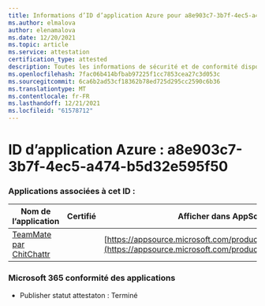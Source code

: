 ```yaml
---
title: Informations d’ID d’application Azure pour a8e903c7-3b7f-4ec5-a474-b5d32e595f50
ms.author: elmalova
author: elenamalova
ms.date: 12/20/2021
ms.topic: article
ms.service: attestation
certification_type: attested
description: Toutes les informations de sécurité et de conformité disponibles pour a8e903c7-3b7f-4ec5-a474-b5d32e595f50.
ms.openlocfilehash: 7fac06b414bfbab97225f1cc7853cea27c3d053c
ms.sourcegitcommit: 6ca6b2ad53cf18362b78ed725d295cc2590c6b36
ms.translationtype: MT
ms.contentlocale: fr-FR
ms.lasthandoff: 12/21/2021
ms.locfileid: "61578712"
---
```

# <a name="azure-app-id-a8e903c7-3b7f-4ec5-a474-b5d32e595f50"></a>ID d’application Azure : a8e903c7-3b7f-4ec5-a474-b5d32e595f50


### <a name="apps-associated-with-this-id"></a>Applications associées à cet ID :
| **Nom de l’application** | **Certifié** | **Afficher dans AppSource** |
|--------------|---------------|-----------------------|
| [TeamMate par ChitChattr](https://docs.microsoft.com/microsoft-365-app-certification/forward/WA200002530) |  | [https://appsource.microsoft.com/product/office/WA200002530](https://appsource.microsoft.com/product/office/WA200002530) |

### <a name="microsoft-365-app-compliance-status"></a>Microsoft 365 conformité des applications
- Publisher statut attestaton : Terminé
